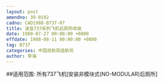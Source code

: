 ```yaml
---
layout: post
amendno: 39-0192
cadno: CAD1988-B737-07
title: 波音737系列飞机后厕所改装
date: 1988-07-27 00:00:00 +0800
effdate: 1988-08-11 00:00:00 +0800
tag: B737
categories: 中国民航局适航司
author: 李海
---
```


##适用范围:
所有737飞机[安装非模块式(NO-MODULAR)后厕所]

